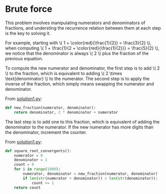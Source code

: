 # Brute force

This problem involves manipulating numerators and denominators of fractions, and understing the recurrence relation between them at each step is the key to solving it.

For example, starting with \\( 1 + \color{red}{\frac{1}{2}} = \frac{3}{2} \\), when computing \\( 1 + \frac{1}{2 + \color{red}{\frac{1}{2}}} = \frac{5}{2} \\), we notice that the denominator is always \\( 2 \\) plus the fraction of the previous equation.

To compute the new numerator and denominator, the first step is to add \\( 2 \\) to the fraction, which is equivalent to adding \\( 2 \times \text{denominator} \\) to the numerator.
The second step is to apply the inverse of the fraction, which simply means swapping the numerator and denominator.

From [solution1.py](https://github.com/TurtleSmoke/Project-Euler/blob/main/problems/problem_0057/solution1.py):

```python
def new_fraction(numerator, denominator):
    return denominator, 2 * denominator + numerator
```

The last step is to add one to this fraction, which is equivalent of adding the denominator to the numerator.
If the new numerator has more digits than the denominator, increment the counter.

From [solution1.py](https://github.com/TurtleSmoke/Project-Euler/blob/main/problems/problem_0057/solution1.py):

```python
def square_root_convergents():
    numerator = 0
    denominator = 1
    count = 0
    for i in range(1000):
        numerator, denominator = new_fraction(numerator, denominator)
        if len(str(numerator + denominator)) > len(str(denominator)):
            count += 1
    return count
```
